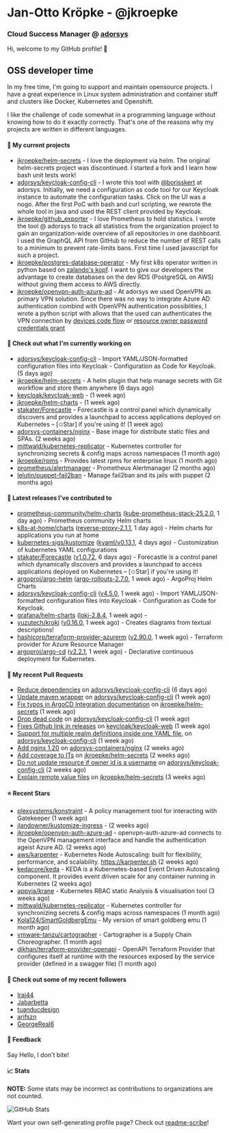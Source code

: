 # Jan-Otto Kröpke - @jkroepke
### Cloud Success Manager @ [adorsys](https://github.com/adorsys)

Hi, welcome to my GitHub profile! 👋

## OSS developer time
In my free time, I'm going to support and maintain opensource projects. I have a great experience in Linux system administration and container stuff and clusters like Docker, Kubernetes and Openshift.

I like the challenge of code somewhat in a programming language without knowing how to do it exactly correctly. That's one of the reasons why my projects are written in different languages.

#### 🌱 My current projects
- [jkroepke/helm-secrets](https://github.com/jkroepke/helm-secrets) - I love the deployment via helm. The original helm-secrets project was discontinued. I started a fork and I learn how bash unit tests work!
- [adorsys/keycloak-config-cli](https://github.com/adorsys/keycloak-config-cli) - I wrote this tool with [@borisskert](https://github.com/borisskert) at adorsys. Initially, we need a configuration as code tool for our Keycloak instance to automate the configuration tasks. Click on the UI was a nogo. After the first PoC with bash and curl scripting, we rewrote the whole tool in java and used the REST client provided by Keycloak.
- [jkroepke/github_exporter](https://github.com/jkroepke/github_exporter) - I love Prometheus to hold statistics. I wrote the tool @ adorsys to track all statistics from the organization project to gain an organization-wide overview of all repositories in one dashboard. I used the GraphQL API from GitHub to reduce the number of REST calls to a minimum to prevent rate-limits bans. First time I used javascript for such a project.
- [jkroepke/postgres-database-operator](https://github.com/jkroepke/postgres-database-operator) - My first k8s operator written in python based on [zalando's kopf](https://github.com/zalando-incubator/kopf). I want to give our developers the advantage to create databases on the dev RDS (PostgreSQL on AWS) without giving them access to AWS directly.
- [jkroepke/openvpn-auth-azure-ad](https://github.com/jkroepke/openvpn-auth-azure-ad) - At adorsys we used OpenVPN as primary VPN solution. Since there was no way to integrate Azure AD authentication combind with OpenVPN authentication possiblities, I wrote a python script with allows that the used can authenticates the VPN connection by [devices code flow](https://docs.microsoft.com/en-us/azure/active-directory/develop/v2-oauth2-device-code) or [resource owner password credentials grant](https://docs.microsoft.com/en-us/azure/active-directory/develop/v2-oauth-ropc)

#### 👷 Check out what I'm currently working on

- [adorsys/keycloak-config-cli](https://github.com/adorsys/keycloak-config-cli) - Import YAML/JSON-formatted configuration files into Keycloak - Configuration as Code for Keycloak. (5 days ago)
- [jkroepke/helm-secrets](https://github.com/jkroepke/helm-secrets) - A helm plugin that help manage secrets with Git workflow and store them anywhere (6 days ago)
- [keycloak/keycloak-web](https://github.com/keycloak/keycloak-web) -  (1 week ago)
- [jkroepke/helm-charts](https://github.com/jkroepke/helm-charts) -  (1 week ago)
- [stakater/Forecastle](https://github.com/stakater/Forecastle) - Forecastle is a control panel which dynamically discovers and provides a launchpad to access applications deployed on Kubernetes  – [✩Star] if you&#39;re using it! (1 week ago)
- [adorsys-containers/nginx](https://github.com/adorsys-containers/nginx) - Base image for distribute static files and SPAs. (2 weeks ago)
- [mittwald/kubernetes-replicator](https://github.com/mittwald/kubernetes-replicator) - Kubernetes controller for synchronizing secrets &amp; config maps across namespaces (1 month ago)
- [jkroepke/rpms](https://github.com/jkroepke/rpms) - Provides latest rpms for enterprise linux (1 month ago)
- [prometheus/alertmanager](https://github.com/prometheus/alertmanager) - Prometheus Alertmanager (2 months ago)
- [lelutin/puppet-fail2ban](https://github.com/lelutin/puppet-fail2ban) - Manage fail2ban and its jails with puppet (2 months ago)

#### 🔭 Latest releases I've contributed to

- [prometheus-community/helm-charts](https://github.com/prometheus-community/helm-charts) ([kube-prometheus-stack-25.2.0](https://github.com/prometheus-community/helm-charts/releases/tag/kube-prometheus-stack-25.2.0), 1 day ago) - Prometheus community Helm charts
- [k8s-at-home/charts](https://github.com/k8s-at-home/charts) ([reverse-proxy-2.1.1](https://github.com/k8s-at-home/charts/releases/tag/reverse-proxy-2.1.1), 1 day ago) - Helm charts for applications you run at home
- [kubernetes-sigs/kustomize](https://github.com/kubernetes-sigs/kustomize) ([kyaml/v0.13.1](https://github.com/kubernetes-sigs/kustomize/releases/tag/kyaml%2Fv0.13.1), 4 days ago) - Customization of kubernetes YAML configurations
- [stakater/Forecastle](https://github.com/stakater/Forecastle) ([v1.0.72](https://github.com/stakater/Forecastle/releases/tag/v1.0.72), 6 days ago) - Forecastle is a control panel which dynamically discovers and provides a launchpad to access applications deployed on Kubernetes  – [✩Star] if you&#39;re using it!
- [argoproj/argo-helm](https://github.com/argoproj/argo-helm) ([argo-rollouts-2.7.0](https://github.com/argoproj/argo-helm/releases/tag/argo-rollouts-2.7.0), 1 week ago) - ArgoProj Helm Charts
- [adorsys/keycloak-config-cli](https://github.com/adorsys/keycloak-config-cli) ([v4.5.0](https://github.com/adorsys/keycloak-config-cli/releases/tag/v4.5.0), 1 week ago) - Import YAML/JSON-formatted configuration files into Keycloak - Configuration as Code for Keycloak.
- [grafana/helm-charts](https://github.com/grafana/helm-charts) ([loki-2.8.4](https://github.com/grafana/helm-charts/releases/tag/loki-2.8.4), 1 week ago) - 
- [yuzutech/kroki](https://github.com/yuzutech/kroki) ([v0.16.0](https://github.com/yuzutech/kroki/releases/tag/v0.16.0), 1 week ago) - Creates diagrams from textual descriptions!
- [hashicorp/terraform-provider-azurerm](https://github.com/hashicorp/terraform-provider-azurerm) ([v2.90.0](https://github.com/hashicorp/terraform-provider-azurerm/releases/tag/v2.90.0), 1 week ago) - Terraform provider for Azure Resource Manager
- [argoproj/argo-cd](https://github.com/argoproj/argo-cd) ([v2.2.1](https://github.com/argoproj/argo-cd/releases/tag/v2.2.1), 1 week ago) - Declarative continuous deployment for Kubernetes.

#### 🔨 My recent Pull Requests

- [Reduce dependencies](https://github.com/adorsys/keycloak-config-cli/pull/601) on [adorsys/keycloak-config-cli](https://github.com/adorsys/keycloak-config-cli) (6 days ago)
- [Update maven wrapper](https://github.com/adorsys/keycloak-config-cli/pull/597) on [adorsys/keycloak-config-cli](https://github.com/adorsys/keycloak-config-cli) (1 week ago)
- [Fix typos in ArgoCD Integration documentation](https://github.com/jkroepke/helm-secrets/pull/181) on [jkroepke/helm-secrets](https://github.com/jkroepke/helm-secrets) (1 week ago)
- [Drop dead code](https://github.com/adorsys/keycloak-config-cli/pull/596) on [adorsys/keycloak-config-cli](https://github.com/adorsys/keycloak-config-cli) (1 week ago)
- [Fixes Github link in releases](https://github.com/keycloak/keycloak-web/pull/199) on [keycloak/keycloak-web](https://github.com/keycloak/keycloak-web) (1 week ago)
- [Support for multiple realm definitions inside one YAML file.](https://github.com/adorsys/keycloak-config-cli/pull/594) on [adorsys/keycloak-config-cli](https://github.com/adorsys/keycloak-config-cli) (1 week ago)
- [Add nginx 1.20](https://github.com/adorsys-containers/nginx/pull/5) on [adorsys-containers/nginx](https://github.com/adorsys-containers/nginx) (2 weeks ago)
- [Add coverage to ITs](https://github.com/jkroepke/helm-secrets/pull/176) on [jkroepke/helm-secrets](https://github.com/jkroepke/helm-secrets) (2 weeks ago)
- [Do not update resource if owner id is a username](https://github.com/adorsys/keycloak-config-cli/pull/590) on [adorsys/keycloak-config-cli](https://github.com/adorsys/keycloak-config-cli) (2 weeks ago)
- [Explain remote value files](https://github.com/jkroepke/helm-secrets/pull/175) on [jkroepke/helm-secrets](https://github.com/jkroepke/helm-secrets) (3 weeks ago)

#### ⭐ Recent Stars

- [plexsystems/konstraint](https://github.com/plexsystems/konstraint) - A policy management tool for interacting with Gatekeeper (1 week ago)
- [jlandowner/kustomize-ingress](https://github.com/jlandowner/kustomize-ingress) -  (2 weeks ago)
- [jkroepke/openvpn-auth-azure-ad](https://github.com/jkroepke/openvpn-auth-azure-ad) - openvpn-auth-azure-ad connects to the OpenVPN management interface and handle the authentication ageist Azure AD. (2 weeks ago)
- [aws/karpenter](https://github.com/aws/karpenter) - Kubernetes Node Autoscaling: built for flexibility, performance, and scalability. https://karpenter.sh (2 weeks ago)
- [kedacore/keda](https://github.com/kedacore/keda) -  KEDA is a Kubernetes-based Event Driven Autoscaling component. It provides event driven scale for any container running in Kubernetes  (2 weeks ago)
- [appvia/krane](https://github.com/appvia/krane) - Kubernetes RBAC static Analysis &amp; visualisation tool (3 weeks ago)
- [mittwald/kubernetes-replicator](https://github.com/mittwald/kubernetes-replicator) - Kubernetes controller for synchronizing secrets &amp; config maps across namespaces (1 month ago)
- [Kola124/SmartGoldbergEmu](https://github.com/Kola124/SmartGoldbergEmu) - My version of smart goldberg emu (1 month ago)
- [vmware-tanzu/cartographer](https://github.com/vmware-tanzu/cartographer) - Cartographer is a Supply Chain Choreographer. (1 month ago)
- [dikhan/terraform-provider-openapi](https://github.com/dikhan/terraform-provider-openapi) - OpenAPI Terraform Provider that configures itself at runtime with the resources exposed by the service provider (defined in a swagger file) (1 month ago)

#### 👯 Check out some of my recent followers

- [Iraj44](https://github.com/Iraj44)
- [Jabarbetta](https://github.com/Jabarbetta)
- [tuanducdesign](https://github.com/tuanducdesign)
- [arifszn](https://github.com/arifszn)
- [GeorgeReal6](https://github.com/GeorgeReal6)

#### 💬 Feedback

Say Hello, I don't bite!

#### 📈 Stats

**NOTE:** Some stats may be incorrect as contributions to organizations
are not counted.

![GitHub Stats](https://github-readme-stats.vercel.app/api?username=jkroepke&count_private=false&theme=tokyonight&show_icons=true)

Want your own self-generating profile page? Check out [readme-scribe](https://github.com/muesli/readme-scribe)!
